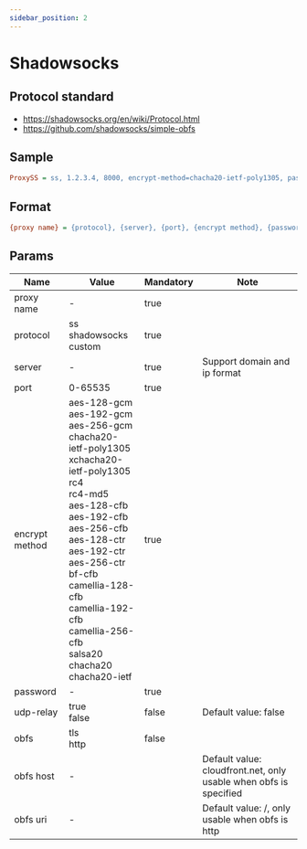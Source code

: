 ```yaml
---
sidebar_position: 2
---
```


# Shadowsocks

## Protocol standard

- https://shadowsocks.org/en/wiki/Protocol.html
- https://github.com/shadowsocks/simple-obfs

## Sample

```ini
ProxySS = ss, 1.2.3.4, 8000, encrypt-method=chacha20-ietf-poly1305, password=abcd1234, udp-relay=false, obfs=http, obfs-host=www.google.com, obfs-uri=/
```

## Format

```ini
{proxy name} = {protocol}, {server}, {port}, {encrypt method}, {password}, {udp-relay}, {obfs}, {obfs host}, {obfs uri}
```

## Params

| Name           | Value                                                                                                                                                                                                                                                                                                                                       | Mandatory | Note                                                              |
|----------------|---------------------------------------------------------------------------------------------------------------------------------------------------------------------------------------------------------------------------------------------------------------------------------------------------------------------------------------------|-----------|-------------------------------------------------------------------|
| proxy name     | -                                                                                                                                                                                                                                                                                                                                           | true      |                                                                   |
| protocol       | ss<br/>shadowsocks<br/>custom                                                                                                                                                                                                                                                                                                               | true      |                                                                   |
| server         | -                                                                                                                                                                                                                                                                                                                                           | true      | Support domain and ip format                                      |
| port           | 0-65535                                                                                                                                                                                                                                                                                                                                     | true      |                                                                   |
| encrypt method | aes-128-gcm<br/>aes-192-gcm<br/>aes-256-gcm<br/>chacha20-ietf-poly1305<br/>xchacha20-ietf-poly1305<br/>rc4<br/>rc4-md5<br/>aes-128-cfb<br/>aes-192-cfb<br/>aes-256-cfb<br/>aes-128-ctr<br/>aes-192-ctr<br/>aes-256-ctr<br/>bf-cfb<br/>camellia-128-cfb<br/>camellia-192-cfb<br/>camellia-256-cfb<br/>salsa20<br/>chacha20<br/>chacha20-ietf | true      |                                                                   |
| password       | -                                                                                                                                                                                                                                                                                                                                           | true      |                                                                   |
| udp-relay      | true<br/>false                                                                                                                                                                                                                                                                                                                              | false     | Default value: false                                              |
| obfs           | tls<br/>http                                                                                                                                                                                                                                                                                                                                | false     |                                                                   |
| obfs host      | -                                                                                                                                                                                                                                                                                                                                           |           | Default value: cloudfront.net, only usable when obfs is specified |
| obfs uri       | -                                                                                                                                                                                                                                                                                                                                           |           | Default value: /, only usable when obfs is http                   |